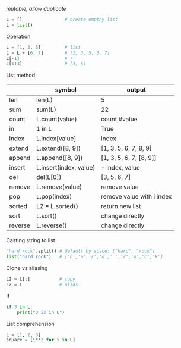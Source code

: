 *mutable, allow duplicate*
```python
L = []                # create empthy list
L = list()
```

Operation
```python
L = [1, 3, 5]         # list
L = L + [6, 7]        # [1, 3, 5, 6, 7]
L[-1]                 # 7
L[1:3]                # [3, 5]
```

List method

|         | symbol                 | output                    |
| ------- | ---------------------- | ------------------------- |
| len     | len(L)                 | 5                         |
| sum     | sum(L)                 | 22                        |
| count   | L.count(value)         | count #value              |
| in      | 1 in L                 | True                      |
| index   | L.index[value]         | index                     |
| extend  | L.extend([8, 9])       | [1, 3, 5, 6, 7, 8, 9]     |
| append  | L.append([8, 9])       | [1, 3, 5, 6, 7, [8, 9]]   |
| insert  | L.insert(index, value) | + index, value            |
| del     | del(L[0])              | [3, 5, 6, 7]              |
| remove  | L.remove(value)        | remove value              |
| pop     | L.pop(index)           | remove value with i index |
| sorted  | L2 = L.sorted()        | return new list           |
| sort    | L.sort()               | change directly           |
| reverse | L.reverse()            | change directly           |





Casting string to list
```python
"hard rock".split() # default by space: ["hard", "rock"]
list("hard rock")   # ['h','a','r','d',' ','r','o','c','k']
```

Clone vs aliasing
```python
L2 = L[:]           # copy
L2 = L              # alias
```

If
```python
if 3 in L:
	print("3 is in L")
```

List comprehension
```python
L = [1, 2, 3]
square = [i**2 for i in L]
```


